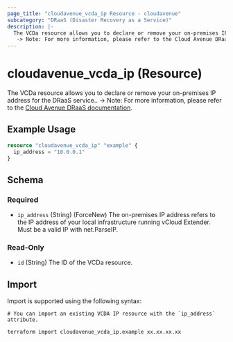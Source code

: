 ```yaml
---
page_title: "cloudavenue_vcda_ip Resource - cloudavenue"
subcategory: "DRaaS (Disaster Recovery as a Service)"
description: |-
  The VCDa resource allows you to declare or remove your on-premises IP address for the DRaaS service..
   -> Note: For more information, please refer to the Cloud Avenue DRaaS documentation https://wiki.cloudavenue.orange-business.com/w/index.php/DRaaS_avec_VCDA.
---
```


# cloudavenue_vcda_ip (Resource)

The VCDa resource allows you to declare or remove your on-premises IP address for the DRaaS service..
 -> Note: For more information, please refer to the [Cloud Avenue DRaaS documentation](https://wiki.cloudavenue.orange-business.com/w/index.php/DRaaS_avec_VCDA).

## Example Usage

```terraform
resource "cloudavenue_vcda_ip" "example" {
  ip_address = "10.0.0.1"
}
```

<!-- schema generated by tfplugindocs -->
## Schema

### Required

- `ip_address` (String) (ForceNew) The on-premises IP address refers to the IP address of your local infrastructure running vCloud Extender. Must be a valid IP with net.ParseIP.

### Read-Only

- `id` (String) The ID of the VCDa resource.

## Import

Import is supported using the following syntax:
```shell
# You can import an existing VCDA IP resource with the `ip_address` attribute.

terraform import cloudavenue_vcda_ip.example xx.xx.xx.xx
```